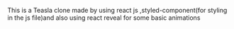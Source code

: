 This is a Teasla clone made by using react js ,styled-component(for styling in the js file)and also using react reveal for some basic animations
